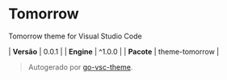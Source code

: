 # Tomorrow

Tomorrow theme for Visual Studio Code

| **Versão** | 0.0.1 |
| **Engine** | ^1.0.0 |
| **Pacote** | theme-tomorrow |

> Autogerado por [go-vsc-theme](https://github.com/natalbu/go-vsc-theme).
